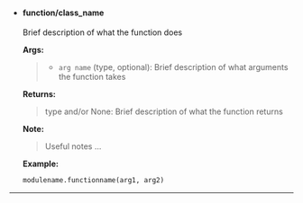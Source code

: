 - #### **function/class_name**

  Brief description of what the function does

  **Args:**
  > - `arg name` (type, optional): Brief description of what arguments the function takes

  **Returns:**
  > type and/or None: Brief description of what the function returns

  **Note:**
  > Useful notes
  > ...

  **Example:**
  ```python
  modulename.functionname(arg1, arg2)
  ```
- - -

